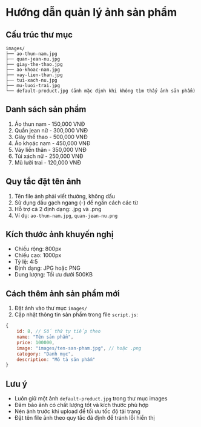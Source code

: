 # Hướng dẫn quản lý ảnh sản phẩm

## Cấu trúc thư mục
```
images/
├── ao-thun-nam.jpg
├── quan-jean-nu.jpg
├── giay-the-thao.jpg
├── ao-khoac-nam.jpg
├── vay-lien-than.jpg
├── tui-xach-nu.jpg
├── mu-luoi-trai.jpg
└── default-product.jpg (ảnh mặc định khi không tìm thấy ảnh sản phẩm)
```

## Danh sách sản phẩm
1. Áo thun nam - 150,000 VNĐ
2. Quần jean nữ - 300,000 VNĐ
3. Giày thể thao - 500,000 VNĐ
4. Áo khoác nam - 450,000 VNĐ
5. Váy liền thân - 350,000 VNĐ
6. Túi xách nữ - 250,000 VNĐ
7. Mũ lưỡi trai - 120,000 VNĐ

## Quy tắc đặt tên ảnh
1. Tên file ảnh phải viết thường, không dấu
2. Sử dụng dấu gạch ngang (-) để ngăn cách các từ
3. Hỗ trợ cả 2 định dạng: .jpg và .png
4. Ví dụ: `ao-thun-nam.jpg`, `quan-jean-nu.png`

## Kích thước ảnh khuyến nghị
- Chiều rộng: 800px
- Chiều cao: 1000px
- Tỷ lệ: 4:5
- Định dạng: JPG hoặc PNG
- Dung lượng: Tối ưu dưới 500KB

## Cách thêm ảnh sản phẩm mới
1. Đặt ảnh vào thư mục `images/`
2. Cập nhật thông tin sản phẩm trong file `script.js`:
```javascript
{
    id: 8, // Số thứ tự tiếp theo
    name: "Tên sản phẩm",
    price: 100000,
    image: "images/ten-san-pham.jpg", // hoặc .png
    category: "Danh mục",
    description: "Mô tả sản phẩm"
}
```

## Lưu ý
- Luôn giữ một ảnh `default-product.jpg` trong thư mục images
- Đảm bảo ảnh có chất lượng tốt và kích thước phù hợp
- Nén ảnh trước khi upload để tối ưu tốc độ tải trang
- Đặt tên file ảnh theo quy tắc đã định để tránh lỗi hiển thị 
